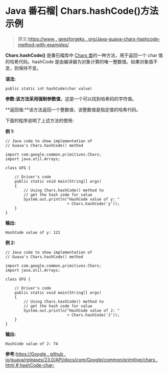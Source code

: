 # Java 番石榴| Chars.hashCode()方法示例

> 原文:[https://www . geesforgeks . org/Java-guava-chars-hashcode-method-with-examples/](https://www.geeksforgeeks.org/java-guava-chars-hashcode-method-with-examples/)

**Chars.hashCode()** 是番石榴库中 [Chars 类](https://www.geeksforgeeks.org/chars-class-guava-java/)的一种方法，用于返回一个 char 值的哈希代码。hashCode 是由编译器为对象计算的唯一整数值。如果对象值不变，则保持不变。

**语法:**

```
public static int hashCode(char value)

```

**参数:**该方法采用强制参数**值**，这是一个可以找到哈希码的字符值。

**返回值:**该方法返回一个整数值，该整数值是指定值的哈希代码。

下面的程序说明了上述方法的使用:

**例 1:**

```
// Java code to show implementation of
// Guava's Chars.hashCode() method

import com.google.common.primitives.Chars;
import java.util.Arrays;

class GFG {

    // Driver's code
    public static void main(String[] args)
    {
        // Using Chars.hashCode() method to
        // get the hash code for value
        System.out.println("HashCode value of y: "
                           + Chars.hashCode('y'));
    }
}
```

**输出:**

```
HashCode value of y: 121

```

**例 2:**

```
// Java code to show implementation of
// Guava's Chars.hashCode() method

import com.google.common.primitives.Chars;
import java.util.Arrays;

class GFG {

    // Driver's code
    public static void main(String[] args)
    {
        // Using Chars.hashCode() method to
        // get the hash code for value
        System.out.println("HashCode value of J: "
                           + Chars.hashCode('J'));
    }
}
```

**输出:**

```
HashCode value of J: 74

```

**参考:**[https://Google . github . io/guava/releases/23.0/API/docs/com/Google/common/primitive/chars . html # hashCode-char-](https://google.github.io/guava/releases/23.0/api/docs/com/google/common/primitives/Chars.html#hashCode-char-)